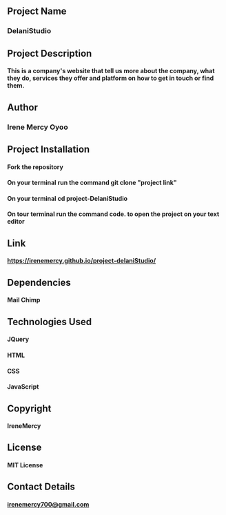 ##  Project Name
### DelaniStudio

## Project Description
#### This is a company's website that tell us more about the company, what they do, services they offer and platform on how to get in touch or find them.

## Author
### Irene Mercy Oyoo

## Project Installation
#### Fork the repository
#### On your terminal run the command git clone "project link"
#### On your terminal  cd project-DelaniStudio
#### On tour terminal run the command code. to open the project on your text editor

## Link
#### https://irenemercy.github.io/project-delaniStudio/

## Dependencies
#### Mail Chimp

## Technologies Used
#### JQuery
#### HTML
#### CSS
#### JavaScript

## Copyright
#### IreneMercy

## License
#### MIT License

## Contact Details
#### irenemercy700@gmail.com
